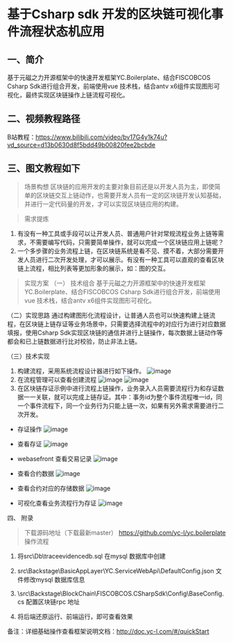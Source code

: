 # 基于Csharp sdk 开发的区块链可视化事件流程状态机应用

## 一、简介

基于元磁之力开源框架中的快速开发框架YC.Boilerplate、结合FISCOBCOS Csharp Sdk进行组合开发，前端使用vue 技术栈，结合antv x6组件实现图形可视化，最终实现区块链操作上链流程可视化。

## 二、视频教程路径

B站教程：https://www.bilibili.com/video/bv17G4y1k74u?vd_source=d13b0630d8f5bdd49b00820fee2bcbde


## 三、图文教程如下

> 场景构想
区块链的应用开发的主要对象目前还是以开发人员为主，即使简单的区块链交互上链动作，也需要开发人员有一定的区块链开发认知基础，并进行一定代码量的开发，才可以实现区块链应用的构建。

> 需求提炼
1. 有没有一种工具或手段可以让开发人员、普通用户针对常规流程业务上链等需求，不需要编写代码，只需要简单操作，就可以完成一个区块链应用上链呢？
2. 一个多步骤的业务流程上链，在区块链系统是看不见、摸不着，大部分需要开发人员进行二次开发处理，才可以展示。有没有一种工具可以直观的查看区块链上流程，相比列表等更加形象的展示，如：图的交互。

>  实现方案
（一） 技术组合
基于元磁之力开源框架中的快速开发框架YC.Boilerplate、结合FISCOBCOS Csharp Sdk进行组合开发，前端使用vue 技术栈，结合antv x6组件实现图形可视化。

（二）实现思路
通过构建图形化流程设计，让普通人员也可以快速构建上链流程，在区块链上链存证等业务场景中，只需要选择流程中的对应行为进行对应数据填报，使用Csharp Sdk实现区块链的通信并进行上链操作，每次数据上链动作等都会和已上链数据进行比对校验，防止非法上链。

（三）技术实现

1. 构建流程，采用系统流程设计器进行如下操作。
![image](https://github.com/linbin524/FISCO-BCOS-SIG/blob/main/Doc-SIG/img/1.%E6%B5%81%E7%A8%8B%E8%AE%BE%E8%AE%A1.png)
2. 在流程管理可以查看创建流程
![image](https://github.com/linbin524/FISCO-BCOS-SIG/blob/main/Doc-SIG/img/2.1%E6%B5%81%E7%A8%8B%E5%88%97%E8%A1%A8.png)
![image](https://github.com/linbin524/FISCO-BCOS-SIG/blob/main/Doc-SIG/img/2.2%E6%B5%81%E7%A8%8B%E6%9F%A5%E7%9C%8B.png)
3. 在区块链存证示例中进行流程上链操作，业务录入人员需要流程行为和存证数据一一关联，就可以完成上链存证。其中：事务id为整个事件流程唯一id，同一个事件流程下，同一个业务行为只能上链一次，如果有另外需求需要进行二次开发。

- 存证操作
![image](https://github.com/linbin524/FISCO-BCOS-SIG/blob/main/Doc-SIG/img/3.1.%E5%AD%98%E8%AF%81.png)
- 查看存证
![image](https://github.com/linbin524/FISCO-BCOS-SIG/blob/main/Doc-SIG/img/3.2%20%E6%9F%A5%E7%9C%8B%E5%AD%98%E8%AF%81%E9%9D%A2%E6%9D%BF.png)

- webasefront 查看交易记录
![image](https://github.com/linbin524/FISCO-BCOS-SIG/blob/main/Doc-SIG/img/3.3%E5%8C%BA%E5%9D%97%E9%93%BE%E4%BA%A4%E6%98%93%E8%AE%B0%E5%BD%95.png)

- 查看合约数据
![image](https://github.com/linbin524/FISCO-BCOS-SIG/blob/main/Doc-SIG/img/3.4%E5%8C%BA%E5%9D%97%E9%93%BE%E5%90%88%E7%BA%A6%E8%AE%B0%E5%BD%95%E6%9F%A5%E8%AF%A2.png)
- 查看合约对应的存储数据
![image](https://github.com/linbin524/FISCO-BCOS-SIG/blob/main/Doc-SIG/img/3.5%E5%8C%BA%E5%9D%97%E9%93%BE%E5%90%88%E7%BA%A6%E9%93%BE%E4%B8%8A%E7%95%99%E5%AD%98%E6%95%B0%E6%8D%AE.png)
- 可视化查看业务流程行为存证
![image](https://github.com/linbin524/FISCO-BCOS-SIG/blob/main/Doc-SIG/img/3.6%E5%9B%BE%E5%83%8F%E5%8A%A8%E6%80%81%E6%9F%A5%E7%9C%8B%E8%A1%8C%E4%B8%BA%E5%AD%98%E8%AF%81%E6%95%B0%E6%8D%AE.png)

四、 附录

> 下载源码地址（下载最新master）
https://github.com/yc-l/yc.boilerplate
> 操作流程
1. 将src\Db\traceevidencedb.sql 在mysql 数据库中创建

2. src\Backstage\BasicAppLayer\YC.ServiceWebApi\DefaultConfig.json 文件修改mysql 数据库信息

3. \src\Backstage\BlockChain\FISCOBCOS.CSharpSdk\Config\BaseConfig.cs 配置区块链rpc 地址

4. 将后端还原运行、前端运行，即可查看效果
 
 备注：详细基础操作查看框架说明文档：http://doc.yc-l.com/#/quickStart
